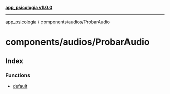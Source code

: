 [**app_psicologia v1.0.0**](../../../README.md)

***

[app_psicologia](../../../modules.md) / components/audios/ProbarAudio

# components/audios/ProbarAudio

## Index

### Functions

- [default](functions/default.md)

